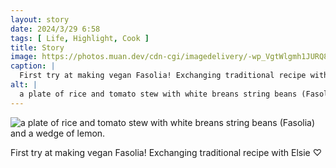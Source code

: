 ```yaml
---
layout: story
date: 2024/3/29 6:58
tags: [ Life, Highlight, Cook ]
title: Story
image: https://photos.muan.dev/cdn-cgi/imagedelivery/-wp_VgtWlgmh1JURQ8t1mg/73f164c0-a43d-48d6-b770-5eecf3dfca00/public
caption: |
  First try at making vegan Fasolia! Exchanging traditional recipe with Elsie ♡
alt: |
  a plate of rice and tomato stew with white breans string beans (Fasolia) and a wedge of lemon.
---
```


![a plate of rice and tomato stew with white breans string beans (Fasolia) and a wedge of lemon.](https://photos.muan.dev/cdn-cgi/imagedelivery/-wp_VgtWlgmh1JURQ8t1mg/73f164c0-a43d-48d6-b770-5eecf3dfca00/public)

First try at making vegan Fasolia! Exchanging traditional recipe with Elsie ♡
